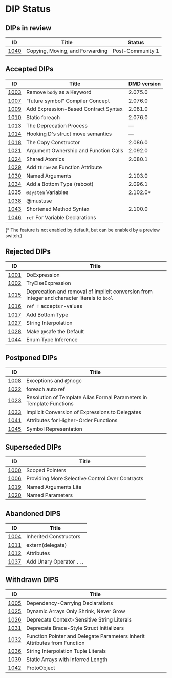 # DIP Status

## DIPs in review
|                  ID|                                          Title|            Status|
|--------------------|-----------------------------------------------|------------------|
|[1040](./DIP1040.md)|                Copying, Moving, and Forwarding|  Post-Community 1|

## Accepted DIPs
|                           ID|                                 Title| DMD version  |
|-----------------------------|--------------------------------------|--------------|
|[1003](./accepted/DIP1003.md)|            Remove `body` as a Keyword| 2.075.0      |
|[1007](./accepted/DIP1007.md)|      "future symbol" Compiler Concept| 2.076.0      |
|[1009](./accepted/DIP1009.md)|  Add Expression-Based Contract Syntax| 2.081.0      |
|[1010](./accepted/DIP1010.md)|                        Static foreach| 2.076.0      |
|[1013](./accepted/DIP1013.md)|               The Deprecation Process| &mdash;      |
|[1014](./accepted/DIP1014.md)|     Hooking D's struct move semantics| &mdash;      |
|[1018](./accepted/DIP1018.md)|                  The Copy Constructor| 2.086.0      |
|[1021](./accepted/DIP1021.md)| Argument Ownership and Function Calls| 2.092.0      |
|[1024](./accepted/DIP1024.md)|                        Shared Atomics| 2.080.1      |
|[1029](./accepted/DIP1029.md)|     Add `throw` as Function Attribute|              |
|[1030](./accepted/DIP1030.md)|                       Named Arguments| 2.103.0      |
|[1034](./accepted/DIP1034.md)|            Add a Bottom Type (reboot)| 2.096.1      |
|[1035](./accepted/DIP1035.md)|                   `@system` Variables| 2.102.0*     |
|[1038](./accepted/DIP1038.md)|                              @mustuse|              |
|[1043](./accepted/DIP1043.md)|               Shortened Method Syntax| 2.100.0      |
|[1046](./accepted/DIP1046.md)|       `ref` For Variable Declarations|              |

(* The feature is not enabled by default, but can be enabled by a preview switch.)

## Rejected DIPs
|                           ID|                                 Title|
|-----------------------------|--------------------------------------|
|[1001](./rejected/DIP1001.md)|                          DoExpression|
|[1002](./rejected/DIP1002.md)|                     TryElseExpression|
|[1015](./rejected/DIP1015.md)| Deprecation and removal of implicit conversion from integer and character literals to `bool` |
|[1016](./rejected/DIP1016.md)|              `ref T` accepts r-values|
|[1017](./rejected/DIP1017.md)|                       Add Bottom Type|
|[1027](./rejected/DIP1027.md)|                  String Interpolation|
|[1028](./rejected/DIP1028.md)|                Make @safe the Default|
|[1044](./rejected/DIP1044.md)|                   Enum Type Inference|

## Postponed DIPs
|                           ID|                                 Title|
|-----------------------------|--------------------------------------|
|[1008](./other/DIP1008.md)   |                  Exceptions and @nogc|
|[1022](./other/DIP1022.md)   |                      foreach auto ref|
|[1023](./other/DIP1023.md)   |Resolution of Template Alias Formal Parameters in Template Functions|
|[1033](./other/DIP1033.md)   |Implicit Conversion of Expressions to Delegates|
|[1041](./other/DIP1041.md)   | Attributes for Higher-Order Functions|
|[1045](./other/DIP1045.md)   |                 Symbol Representation|

## Superseded DIPs
|                           ID|                                 Title|
|-----------------------------|--------------------------------------|
|[1000](./other/DIP1000.md)   |                       Scoped Pointers|
|[1006](./other/DIP1006.md)   |Providing More Selective Control Over Contracts|
|[1019](./other/DIP1019.md)   |                  Named Arguments Lite|
|[1020](./other/DIP1020.md)   |                      Named Parameters|

## Abandoned DIPS
|                           ID|                                 Title|
|-----------------------------|--------------------------------------|
|[1004](./other/DIP1004.md)   |                Inherited Constructors|
|[1011](./other/DIP1011.md)   |                      extern(delegate)|
|[1012](./other/DIP1012.md)   |                            Attributes|
|[1037](./other/DIP1037.md)   |              Add Unary Operator `...`|

## Withdrawn DIPS
|                           ID|                                 Title|
|-----------------------------|--------------------------------------|
|[1005](./other/DIP1005.md)   |      Dependency-Carrying Declarations|
|[1025](./other/DIP1025.md)   |Dynamic Arrays Only Shrink, Never Grow|
|[1026](./other/DIP1026.md)   |Deprecate Context-Sensitive String Literals|
|[1031](./other/DIP1031.md)   |Deprecate Brace-Style Struct Initializers|
|[1032](./other/DIP1032.md)   |Function Pointer and Delegate Parameters Inherit Attributes from Function|
|[1036](./other/DIP1036.md)   |   String Interpolation Tuple Literals|
|[1039](./other/DIP1039.md)   |    Static Arrays with Inferred Length|
|[1042](./other/DIP1042.md)   |                           ProtoObject|
